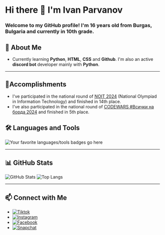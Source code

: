 # Hi there 👋 I'm Ivan Parvanov

### Welcome to my GitHub profile! I'm 16 years old from Burgas, Bulgaria and currently in 10th grade. 

## 🚀 About Me
- Currently learning **Python**, **HTML**, **CSS** and **Github**. I'm also an active **discord bot** developer mainly with **Python**. 

---

## 🥇Accomplishments

- I've participated in the national round of [NOIT 2024](https://edusoft.fmi.uni-sofia.bg) (National Olympiad in Information Technology) and finished in 14th place.
- I've also participated in the national round of [CODEWARS #Всички на борда 2024](https://codewars.itpg-varna.bg) and finished in 5th place.

## 🛠️ Languages and Tools

![Your favorite languages/tools badges go here](https://skillicons.dev/icons?i=python,pycharm,html,css,git,github,discord,vscode)

---

## 📊 GitHub Stats

![GitHub Stats](https://github-readme-stats.vercel.app/api?username=ivanparvanov1208&show_icons=true&theme=radical)
![Top Langs](https://github-readme-stats.vercel.app/api/top-langs/?username=ivanparvanov1208&layout=compact&theme=radical)

---

## 📫 Connect with Me

 - [![Tiktok](https://img.shields.io/badge/-Tiktok-purple?style=flat-square&logo=twitter&logoColor=white)](https://www.tiktok.com/@_.iv._.prv._)
 - [![Instagram](https://img.shields.io/badge/-Instagram-magenta?style=flat-square&logo=web&logoColor=white)](https://www.instagram.com/_.parvanovw._/)
 - [![Facebook](https://img.shields.io/badge/-Facebook-blue?style=flat-square&logo=web&logoColor=white)](https://www.facebook.com/ivan.parvanov.9235)
 - [![Snapchat](https://img.shields.io/badge/-Snapchat-yellow?style=flat-square&logo=web&logoColor=white)](https://www.snapchat.com/add/iv_prv0)
